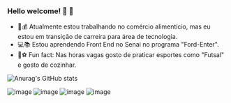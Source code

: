 ### Hello welcome! :clap: :leaves:


- 🔭:moneybag: Atualmente estou trabalhando no comércio alimentício, mas eu estou em transição de carreira para área de tecnologia. 
- :computer::books: Estou aprendendo Front End no Senai no programa "Ford-Enter".
- :doughnut:⚽ Fun fact: Nas horas vagas gosto de praticar esportes como "Futsal" e gosto de cozinhar.


![Anurag's GitHub stats](https://github-readme-stats.vercel.app/api?username=IzabellaSantos93&theme=github_dark)

![image](https://github.com/IzabellaSantos93/IzabellaSantos93/assets/141982188/08c5a166-b2ad-421a-a2fb-652a7655a33b) ![image](https://github.com/IzabellaSantos93/IzabellaSantos93/assets/141982188/a389efcc-6c1c-403d-bc8f-13fdc15e85ef) ![image](https://github.com/IzabellaSantos93/IzabellaSantos93/assets/141982188/d32e6d0c-d601-4c71-92ca-e69d8ce5b4c6) ![image](https://github.com/IzabellaSantos93/IzabellaSantos93/assets/141982188/e2b60aea-8f01-44ad-b823-0e28ebbc6e8e)

